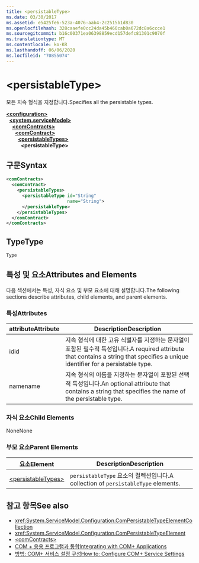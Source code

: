 ```yaml
---
title: <persistableType>
ms.date: 03/30/2017
ms.assetid: e5425fe6-523a-4076-aab4-2c2515b1d830
ms.openlocfilehash: 328caaefe0cc24da45b460cab0a672dc8a6ccce1
ms.sourcegitcommit: b16c00371ea06398859ecd157defc81301c9070f
ms.translationtype: MT
ms.contentlocale: ko-KR
ms.lasthandoff: 06/06/2020
ms.locfileid: "70855074"
---
```

# \<persistableType>
<span data-ttu-id="a7c5b-101">모든 지속 형식을 지정합니다.</span><span class="sxs-lookup"><span data-stu-id="a7c5b-101">Specifies all the persistable types.</span></span>  
  
[**\<configuration>**](../configuration-element.md)\
&nbsp;&nbsp;[**\<system.serviceModel>**](system-servicemodel.md)\
&nbsp;&nbsp;&nbsp;&nbsp;[**\<comContracts>**](comcontracts.md)\
&nbsp;&nbsp;&nbsp;&nbsp;&nbsp;&nbsp;[**\<comContract>**](comcontract.md)\
&nbsp;&nbsp;&nbsp;&nbsp;&nbsp;&nbsp;&nbsp;&nbsp;[**\<persistableTypes>**](persistabletypes.md)\
&nbsp;&nbsp;&nbsp;&nbsp;&nbsp;&nbsp;&nbsp;&nbsp;&nbsp;&nbsp;**\<persistableType>**  
  
## <a name="syntax"></a><span data-ttu-id="a7c5b-102">구문</span><span class="sxs-lookup"><span data-stu-id="a7c5b-102">Syntax</span></span>  
  
```xml  
<comContracts>
  <comContract>
    <persistableTypes>
      <persistableType id="String"
                       name="String">
      </persistableType>
    </persistableTypes>
  </comContract>
</comContracts>
```  
  
## <a name="type"></a><span data-ttu-id="a7c5b-103">Type</span><span class="sxs-lookup"><span data-stu-id="a7c5b-103">Type</span></span>  
 `Type`  
  
## <a name="attributes-and-elements"></a><span data-ttu-id="a7c5b-104">특성 및 요소</span><span class="sxs-lookup"><span data-stu-id="a7c5b-104">Attributes and Elements</span></span>  
 <span data-ttu-id="a7c5b-105">다음 섹션에서는 특성, 자식 요소 및 부모 요소에 대해 설명합니다.</span><span class="sxs-lookup"><span data-stu-id="a7c5b-105">The following sections describe attributes, child elements, and parent elements.</span></span>  
  
### <a name="attributes"></a><span data-ttu-id="a7c5b-106">특성</span><span class="sxs-lookup"><span data-stu-id="a7c5b-106">Attributes</span></span>  
  
|<span data-ttu-id="a7c5b-107">attribute</span><span class="sxs-lookup"><span data-stu-id="a7c5b-107">Attribute</span></span>|<span data-ttu-id="a7c5b-108">Description</span><span class="sxs-lookup"><span data-stu-id="a7c5b-108">Description</span></span>|  
|---------------|-----------------|  
|<span data-ttu-id="a7c5b-109">id</span><span class="sxs-lookup"><span data-stu-id="a7c5b-109">id</span></span>|<span data-ttu-id="a7c5b-110">지속 형식에 대한 고유 식별자를 지정하는 문자열이 포함된 필수적 특성입니다.</span><span class="sxs-lookup"><span data-stu-id="a7c5b-110">A required attribute that contains a string that specifies a unique identifier for a persistable type.</span></span>|  
|<span data-ttu-id="a7c5b-111">name</span><span class="sxs-lookup"><span data-stu-id="a7c5b-111">name</span></span>|<span data-ttu-id="a7c5b-112">지속 형식의 이름을 지정하는 문자열이 포함된 선택적 특성입니다.</span><span class="sxs-lookup"><span data-stu-id="a7c5b-112">An optional attribute that contains a string that specifies the name of the persistable type.</span></span>|  
  
### <a name="child-elements"></a><span data-ttu-id="a7c5b-113">자식 요소</span><span class="sxs-lookup"><span data-stu-id="a7c5b-113">Child Elements</span></span>  
 <span data-ttu-id="a7c5b-114">None</span><span class="sxs-lookup"><span data-stu-id="a7c5b-114">None</span></span>  
  
### <a name="parent-elements"></a><span data-ttu-id="a7c5b-115">부모 요소</span><span class="sxs-lookup"><span data-stu-id="a7c5b-115">Parent Elements</span></span>  
  
|<span data-ttu-id="a7c5b-116">요소</span><span class="sxs-lookup"><span data-stu-id="a7c5b-116">Element</span></span>|<span data-ttu-id="a7c5b-117">Description</span><span class="sxs-lookup"><span data-stu-id="a7c5b-117">Description</span></span>|  
|-------------|-----------------|  
|[\<persistableTypes>](persistabletypes.md)|<span data-ttu-id="a7c5b-118">`persistableType` 요소의 컬렉션입니다.</span><span class="sxs-lookup"><span data-stu-id="a7c5b-118">A collection of `persistableType` elements.</span></span>|  
  
## <a name="see-also"></a><span data-ttu-id="a7c5b-119">참고 항목</span><span class="sxs-lookup"><span data-stu-id="a7c5b-119">See also</span></span>

- <xref:System.ServiceModel.Configuration.ComPersistableTypeElementCollection>
- <xref:System.ServiceModel.Configuration.ComPersistableTypeElement>
- [\<comContracts>](comcontracts.md)
- [<span data-ttu-id="a7c5b-120">COM + 응용 프로그램과 통합</span><span class="sxs-lookup"><span data-stu-id="a7c5b-120">Integrating with COM+ Applications</span></span>](../../../wcf/feature-details/integrating-with-com-plus-applications.md)
- [<span data-ttu-id="a7c5b-121">방법: COM+ 서비스 설정 구성</span><span class="sxs-lookup"><span data-stu-id="a7c5b-121">How to: Configure COM+ Service Settings</span></span>](../../../wcf/feature-details/how-to-configure-com-service-settings.md)
